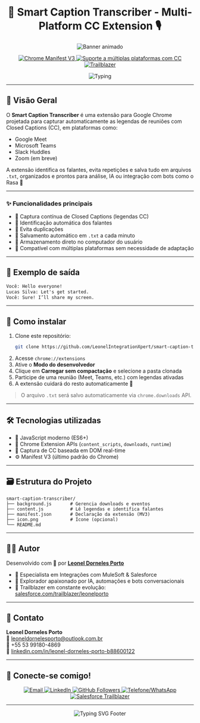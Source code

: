 <!--
  Gerado com auxílio de:
    ✅ Readme.so (https://readme.so/pt)
    ✅ Shields.io (https://shields.io)
    ✅ Readme Typing SVG (https://readme-typing-svg.demolab.com)
    ✅ Capsule Render (https://capsule-render.vercel.app)
-->

<h1 align="center">🧠 Smart Caption Transcriber - Multi-Platform CC Extension 🎙️</h1>

<p align="center">
  <img src="https://capsule-render.vercel.app/api?type=waving&color=0:147AD6,100:47e3ff&height=220&section=header&text=Smart%20Caption%20Transcriber&fontSize=40&fontColor=ffffff&animation=fadeIn" alt="Banner animado" />
</p>

<p align="center">
  <a href="https://developer.chrome.com/docs/extensions/mv3/">
    <img src="https://img.shields.io/badge/Chrome%20Extension-MV3-blue.svg?logo=googlechrome" alt="Chrome Manifest V3" />
  </a>
  <a href="#">
    <img src="https://img.shields.io/badge/Multi-Plataformas-green?logo=googlemeet" alt="Suporte a múltiplas plataformas com CC" />
  </a>
  <a href="https://www.salesforce.com/trailblazer/leonelporto">
    <img src="https://img.shields.io/badge/Trailblazer-Leonel%20Porto-blue?logo=salesforce" alt="Trailblazer" />
  </a>
</p>

<p align="center">
  <img src="https://readme-typing-svg.demolab.com?font=Fira+Code&size=22&pause=1000&color=47E3FF&center=true&vCenter=true&width=800&lines=Captura+autom%C3%A1tica+de+Closed+Captions+em+tempo+real;Identifica+falantes+em+reuni%C3%B5es+digitais;Salva+transcri%C3%A7%C3%B5es+locais+automaticamente" alt="Typing" />
</p>

---

## 🧠 Visão Geral

O **Smart Caption Transcriber** é uma extensão para Google Chrome projetada para capturar automaticamente as legendas de reuniões com Closed Captions (CC), em plataformas como:

- Google Meet
- Microsoft Teams
- Slack Huddles
- Zoom (em breve)

A extensão identifica os falantes, evita repetições e salva tudo em arquivos `.txt`, organizados e prontos para análise, IA ou integração com bots como o Rasa 🤖

---

### ✨ Funcionalidades principais

- 📌 Captura contínua de Closed Captions (legendas CC)
- 🧍 Identificação automática dos falantes
- 🧠 Evita duplicações
- 💾 Salvamento automático em `.txt` a cada minuto
- 📁 Armazenamento direto no computador do usuário
- 🔁 Compatível com múltiplas plataformas sem necessidade de adaptação

---

## 📂 Exemplo de saída

```txt
Você: Hello everyone!
Lucas Silva: Let's get started.
Você: Sure! I’ll share my screen.
```

---

## 🚀 Como instalar

1. Clone este repositório:
   ```bash
   git clone https://github.com/LeonelIntegrationXpert/smart-caption-transcriber.git
   ```
2. Acesse `chrome://extensions`
3. Ative o **Modo do desenvolvedor**
4. Clique em **Carregar sem compactação** e selecione a pasta clonada
5. Participe de uma reunião (Meet, Teams, etc.) com legendas ativadas
6. A extensão cuidará do resto automaticamente 🎉

> O arquivo `.txt` será salvo automaticamente via `chrome.downloads` API.

---

## 🛠️ Tecnologias utilizadas

- 📜 JavaScript moderno (ES6+)
- 🧩 Chrome Extension APIs (`content_scripts`, `downloads`, `runtime`)
- 🧠 Captura de CC baseada em DOM real-time
- ⚙️ Manifest V3 (último padrão do Chrome)

---

## 🗃️ Estrutura do Projeto

```
smart-caption-transcriber/
├── background.js       # Gerencia downloads e eventos
├── content.js          # Lê legendas e identifica falantes
├── manifest.json       # Declaração da extensão (MV3)
├── icon.png            # Ícone (opcional)
└── README.md
```

---

## 🧑‍💻 Autor

Desenvolvido com 💙 por [**Leonel Dorneles Porto**](https://www.linkedin.com/in/leonelporto)

- 🧩 Especialista em Integrações com MuleSoft & Salesforce
- 🤖 Explorador apaixonado por IA, automações e bots conversacionais
- 🧠 Trailblazer em constante evolução: [salesforce.com/trailblazer/leonelporto](https://www.salesforce.com/trailblazer/leonelporto)

---

## 🙌 Contato

**Leonel Dorneles Porto**  
📧 [leoneldornelesporto@outlook.com.br](mailto:leoneldornelesporto@outlook.com.br)  
📱 +55 53 99180-4869  
🔗 [linkedin.com/in/leonel-dorneles-porto-b88600122](https://www.linkedin.com/in/leonel-dorneles-porto-b88600122)

---

## 🙌 Conecte-se comigo!

<p align="center">

  <!-- 📧 Email -->
  <a href="mailto:leoneldornelesporto@outlook.com.br">
    <img src="https://img.shields.io/badge/Email-leoneldornelesporto@outlook.com.br-D14836?style=for-the-badge&logo=gmail&logoColor=white" alt="Email"/>
  </a>

  <!-- 💼 LinkedIn -->
  <a href="https://www.linkedin.com/in/leonel-dorneles-porto-b88600122" target="_blank">
    <img src="https://img.shields.io/badge/LinkedIn-Leonel%20Dorneles%20Porto-0077B5?style=for-the-badge&logo=linkedin&logoColor=white" alt="LinkedIn"/>
  </a>

  <!-- 🐙 GitHub Followers -->
  <a href="https://github.com/LeonelIntegrationXpert?tab=followers" target="_blank">
    <img src="https://img.shields.io/github/followers/LeonelIntegrationXpert?label=Seguidores&style=social" alt="GitHub Followers"/>
  </a>

  <!-- ☎️ Telefone / WhatsApp -->
  <a href="tel:+5553991804869">
    <img src="https://img.shields.io/badge/Telefone-%2B55%2053%2099180--4869-25D366?style=for-the-badge&logo=whatsapp&logoColor=white" alt="Telefone/WhatsApp"/>
  </a>

  <!-- 🎖️ Trailblazer -->
  <a href="https://www.salesforce.com/trailblazer/leonelporto" target="_blank">
    <img src="https://img.shields.io/badge/Trailblazer-Leonel%20Porto-00A1E0?style=for-the-badge&logo=salesforce&logoColor=white" alt="Salesforce Trailblazer"/>
  </a>

</p>

---

<!-- ✍️ Mensagem animada (Typing Effect) -->
<p align="center">
  <img 
    src="https://readme-typing-svg.demolab.com?font=Fira+Code&pause=1000&color=47E3FF&center=true&width=600&lines=Obrigado+por+visitar!+🚀;Vamos+conectar+no+LinkedIn!+💼;MuleSoft+%7C+Salesforce+%7C+API+Integration+Expert+🔌;Smart+Caption+%7C+Trailblazer+🏆"
    alt="Typing SVG Footer"
  />
</p>
